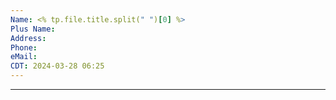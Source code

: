 ```yaml
---
Name: <% tp.file.title.split(" ")[0] %>
Plus Name: 
Address: 
Phone: 
eMail: 
CDT: 2024-03-28 06:25
---
```

---

